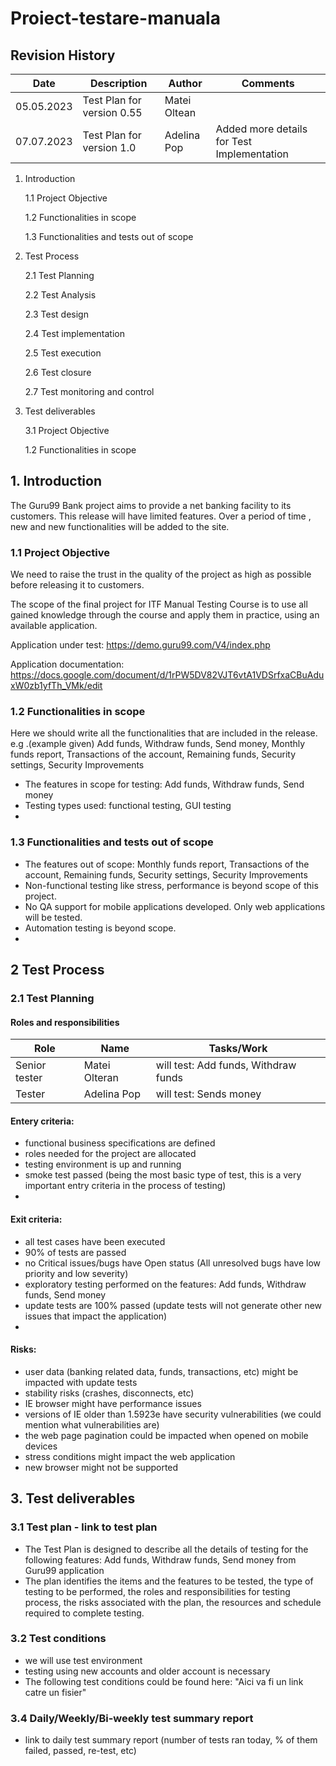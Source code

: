 # Proiect-testare-manuala
## Revision History

| Date  | Description  | Author | Comments|
|---|---|---|---|
| 05.05.2023 | Test Plan for version 0.55| Matei Oltean|
| 07.07.2023 | Test Plan for version 1.0 | Adelina Pop| Added more details for Test Implementation|

  1. Introduction
     
      1.1 Project Objective
     
      1.2 Functionalities in scope
     
      1.3 Functionalities and tests out of scope
  2. Test Process
      
      2.1 Test Planning
     
      2.2 Test Analysis
     
      2.3 Test design
     
      2.4 Test implementation

      2.5 Test execution

      2.6 Test closure

      2.7 Test monitoring and control
     
  3. Test deliverables
     
      3.1 Project Objective
     
      1.2 Functionalities in scope
     
  ## 1. Introduction
     
The Guru99 Bank project aims to provide a net banking facility to its customers.
This release will have limited features. Over a period of time , new and new functionalities will be added to the site.

### 1.1 Project Objective

We need to raise the trust in the quality of the project as high as possible before releasing it to customers.

The scope of the final project for ITF Manual Testing Course is to use all gained knowledge through the course and apply them in practice, using an available application. 

Application under test: https://demo.guru99.com/V4/index.php 

Application documentation:  https://docs.google.com/document/d/1rPW5DV82VJT6vtA1VDSrfxaCBuAduxW0zb1yfTh_VMk/edit 

###  1.2 Functionalities in scope

Here we should write all the functionalities that are included in the release.
e.g .(example given) Add funds, Withdraw funds, Send money, Monthly funds report, Transactions of the account, Remaining funds, Security settings, Security Improvements

- The features in scope for testing: Add funds, Withdraw funds, Send money
- Testing types used: functional testing, GUI testing
- 
 ### 1.3 Functionalities and tests out of scope
 
- The features out of scope: Monthly funds report, Transactions of the account, Remaining funds, Security settings, Security Improvements
- Non-functional testing like stress, performance is beyond scope of this project.
- No QA support for mobile applications developed. Only web applications will be tested.
- Automation testing is beyond scope.
- 
## 2 Test Process

### 2.1 Test Planning

#### Roles and responsibilities

| Role  | Name  | Tasks/Work |
|---|---|---|
| Senior tester | Matei Olteran| will test: Add funds, Withdraw funds|
| Tester | Adelina Pop| will test: Sends money|

#### Entery criteria:

- functional business specifications are defined
- roles needed for the project are allocated
- testing environment is up and running
- smoke test passed (being the most basic type of test, this is a very important entry criteria in the process of testing)
- 
#### Exit criteria:

- all test cases have been executed 
- 90% of tests are passed
- no Critical issues/bugs have Open status (All unresolved bugs have low priority and low severity)
- exploratory testing performed on the features: Add funds, Withdraw funds, Send money
- update tests are 100% passed (update tests will not generate other new issues that impact the application)
- 
#### Risks:

- user data (banking related data, funds, transactions, etc) might be impacted with update tests
- stability risks (crashes, disconnects, etc)
- IE browser might have performance issues
- versions of IE older than 1.5923e have security vulnerabilities (we could mention what vulnerabilities are)
- the web page pagination could be impacted when opened on mobile devices
- stress conditions might impact the web application
- new browser might not be supported

##  3. Test deliverables

### 3.1 Test plan - link to test plan

- The Test Plan is designed to describe all the details of testing for the following features: Add funds, Withdraw funds, Send money from Guru99 application
- The plan identifies the items and the features to be tested, the type of testing to be performed, the roles and responsibilities for testing process, the risks associated with the plan, the resources and schedule required to complete testing.

### 3.2 Test conditions
  
-  we will use test environment
- testing using new accounts and older account is necessary
- The following test conditions could be found here: "Aici va fi un link catre un fisier"

### 3.4 Daily/Weekly/Bi-weekly test summary report
  - link to daily test summary report (number of tests ran today, % of them failed, passed, re-test, etc)




   




   
